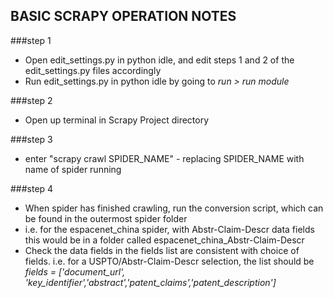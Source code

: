 
## BASIC SCRAPY OPERATION NOTES


###step 1 
- Open edit_settings.py in python idle, and edit steps 1 and 2 of the edit_settings.py files accordingly
- Run edit_settings.py in python idle by going to *run > run module*

###step 2 
- Open up terminal in Scrapy Project directory

###step 3 
- enter "scrapy crawl SPIDER_NAME" - replacing SPIDER_NAME with name of spider running

###step 4 
- When spider has finished crawling, run the conversion script, which can be found in the outermost spider folder
- i.e. for the espacenet_china spider, with Abstr-Claim-Descr data fields this would be in a folder called espacenet_china_Abstr-Claim-Descr
- Check the data fields in the fields list are consistent with choice of fields. i.e. for a USPTO/Abstr-Claim-Descr selection, the list 
should be *fields = ['document_url', 'key_identifier','abstract','patent_claims','patent_description']*
